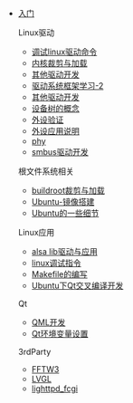 <!-- _sidebar.md -->

- [入门](md/进入开发.md)

  Linux驱动

  - [调试linux驱动命令](md/Linux驱动/调试linux驱动命令.md)
  - [内核裁剪与加载](md/Linux驱动/内核裁剪与加载.md)
  - [其他驱动开发](md/Linux驱动/其他驱动开发.md)
  - [驱动系统框架学习-2](md/Linux驱动/驱动系统框架学习-2.md)
  - [其他驱动开发](md/Linux驱动/其他驱动开发.md)
  - [设备树的概念](md/Linux驱动/设备树的概念.md)
  - [外设验证](md/Linux驱动/外设验证.md)
  - [外设应用说明](md/Linux驱动/外设应用说明.md)
  - [phy](md/Linux驱动/phy.md)
  - [smbus驱动开发](md/Linux驱动/smbus驱动开发.md)

  根文件系统相关

  - [buildroot裁剪与加载](md/根文件系统相关/buildroot裁剪与加载.md)
  - [Ubuntu-镜像搭建](md/根文件系统相关/Ubuntu-镜像搭建.md)
  - [Ubuntu的一些细节](md/根文件系统相关/Ubuntu的一些细节.md)

  Linux应用

  - [alsa lib驱动与应用](md/Linux应用/alsa_lib驱动与应用.md)
  - [linux调试指令](md/Linux应用/linux调试指令.md)
  - [Makefile的编写](md/Linux应用/Makefile的编写.md)
  - [Ubuntu下Qt交叉编译开发](md/Linux应用/Ubuntu下Qt交叉编译开发.md)

  Qt

  - [QML开发](md/Qt/QML开发.md)
  - [Qt环境变量设置](md/Qt/Qt环境变量设置.md)

  3rdParty

  - [FFTW3](md/3rdParty/FFTW3.md)
  - [LVGL](md/3rdParty/LVGL.md)
  - [lighttpd_fcgi](md/3rdParty/lighttpd_fcgi.md)

